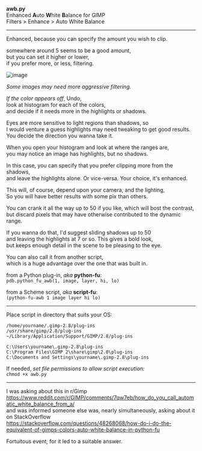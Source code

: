 **awb.py**  
Enhanced **A**uto **W**hite **B**alance for GIMP  
Filters > Enhance > Auto White Balance  

---

Enhanced, because you can specify the amount you wish to clip.  

somewhere around 5 seems to be a good amount,  
but you can set it higher or lower,  
if you prefer more, or less, filtering.  

![image](https://pbs.twimg.com/media/DTzLQn_WAAESxH9?format=jpg)  

*Some images may need more aggressive filtering.*  

*If the color appears off*, Undo,  
look at histogram for each of the colors,  
and decide if it needs more in the highlights or shadows.  

Eyes are more sensitive to light regions than shadows, so  
I would venture a guess highlights may need tweaking to get good results.  
You decide the direction you wanna take it.  

When you open your histogram and look at where the ranges are,  
you may notice an image has highlights, but no shadows.  

In this case, you can specify that you prefer clipping more from the shadows,  
and leave the highlights alone.  Or vice-versa.  Your choice, it's enhanced.  

This will, of course, depend upon your camera, and the lighting,  
So you will have better results with some pix than others.  

You can crank it all the way up to 50 if you like, which will bost the contrast, 
but discard pixels that may have otherwise contributed to the dynamic range.  

If you wanna do that, I'd suggest sliding shadows up to 50  
and leaving the highlights at 7 or so.  This gives a bold look,  
but keeps enough detail in the scene to be pleasing to the eye.  

You can also call it from another script,  
which is a huge advantage over the one that was built in.  

from a Python plug-in, *aka* **python-fu**:  
`pdb.python_fu_awb(1, image, layer, hi, lo)`  

from a Scheme script, *aka* **script-fu**:  
`(python-fu-awb 1 image layer hi lo)`  

---

Place script in directory that suits your OS:

    /home/yourname/.gimp-2.8/plug-ins  
  	/usr/share/gimp/2.0/plug-ins  
    ~/Library/Application/Support/GIMP/2.8/plug-ins  

  	C:\Users\yourname\.gimp-2.8\plug-ins  
  	C:\Program Files\GIMP 2\share\gimp\2.0\plug-ins  
  	C:\Documents and Settings\yourname\.gimp-2.8\plug-ins  

If needed, *set file permissions to allow script execution:*  
    `chmod +x awb.py`  
    
---
I was asking about this in r/Gimp  
https://www.reddit.com/r/GIMP/comments/7qw7eb/how_do_you_call_automatic_white_balance_from_a/  
and was informed someone else was, nearly simultaneously, asking about it on StackOverflow  
https://stackoverflow.com/questions/48268068/how-do-i-do-the-equivalent-of-gimps-colors-auto-white-balance-in-python-fu  

Fortuitous event, for it led to a suitable answer.

  
